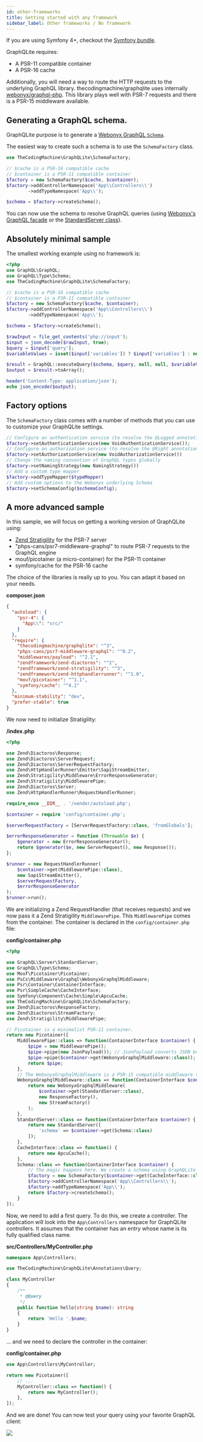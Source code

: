 ```yaml
---
id: other-frameworks
title: Getting started with any framework
sidebar_label: Other frameworks / No framework
---
```


If you are using Symfony 4+, checkout the [Symfony bundle](symfony-bundle.md).

GraphQLite requires:

- A PSR-11 compatible container
- A PSR-16 cache

Additionally, you will need a way to route the HTTP requests to the underlying GraphQL library.
thecodingmachine/graphqlite uses internally [webonyx/graphql-php](http://webonyx.github.io/graphql-php/).
This library plays well with PSR-7 requests and there is a PSR-15 middleware available.

## Generating a GraphQL schema.

GraphQLite purpose is to generate a [Webonyx GraphQL `Schema`](https://webonyx.github.io/graphql-php/type-system/schema/).

The easiest way to create such a schema is to use the `SchemaFactory` class.

```php
use TheCodingMachine\GraphQLite\SchemaFactory;

// $cache is a PSR-16 compatible cache
// $container is a PSR-11 compatible container
$factory = new SchemaFactory($cache, $container);
$factory->addControllerNamespace('App\\Controllers\\')
        ->addTypeNamespace('App\\');

$schema = $factory->createSchema();
```

You can now use the schema to resolve GraphQL queries (using [Webonyx's GraphQL facade](https://webonyx.github.io/graphql-php/getting-started/#hello-world) 
or the [StandardServer class](https://webonyx.github.io/graphql-php/executing-queries/#using-server)).

## Absolutely minimal sample

The smallest working example using no framework is:

```php
<?php
use GraphQL\GraphQL;
use GraphQL\Type\Schema;
use TheCodingMachine\GraphQLite\SchemaFactory;

// $cache is a PSR-16 compatible cache
// $container is a PSR-11 compatible container
$factory = new SchemaFactory($cache, $container);
$factory->addControllerNamespace('App\\Controllers\\')
        ->addTypeNamespace('App\\');

$schema = $factory->createSchema();

$rawInput = file_get_contents('php://input');
$input = json_decode($rawInput, true);
$query = $input['query'];
$variableValues = isset($input['variables']) ? $input['variables'] : null;

$result = GraphQL::executeQuery($schema, $query, null, null, $variableValues);
$output = $result->toArray();

header('Content-Type: application/json');
echo json_encode($output);
```

## Factory options

The `SchemaFactory` class comes with a number of methods that you can use to customize your GraphQLite settings.

```php
// Configure an authentication service (to resolve the @Logged annotations)
$factory->setAuthenticationService(new VoidAuthenticationService());
// Configure an authorization service (to resolve the @Right annotations)
$factory->setAuthorizationService(new VoidAuthorizationService())
// Change the naming convention of GraphQL types globally
$factory->setNamingStrategy(new NamingStrategy())
// Add a custom type mapper
$factory->addTypeMapper($typeMapper)
// Add custom options to the Webonyx underlying Schema
$factory->setSchemaConfig($schemaConfig);
```


## A more advanced sample

In this sample, we will focus on getting a working version of GraphQLite using:

- [Zend Stratigility](https://docs.zendframework.com/zend-stratigility/) for the PSR-7 server
- "phps-cans/psr7-middleware-graphql" to route PSR-7 requests to the GraphQL engine
- mouf/picotainer (a micro-container) for the PSR-11 container
- symfony/cache for the PSR-16 cache

The choice of the libraries is really up to you. You can adapt it based on your needs.

**composer.json**
```json
{
  "autoload": {
    "psr-4": {
      "App\\": "src/"
    }
  },
  "require": {
    "thecodingmachine/graphqlite": "^3",
    "phps-cans/psr7-middleware-graphql": "^0.2",
    "middlewares/payload": "^2.1",
    "zendframework/zend-diactoros": "^2",
    "zendframework/zend-stratigility": "^3",
    "zendframework/zend-httphandlerrunner": "^1.0",
    "mouf/picotainer": "^1.1",
    "symfony/cache": "^4.2"
  },
  "minimum-stability": "dev",
  "prefer-stable": true
}
```

We now need to initialize Stratigility:

**/index.php**
```php
<?php

use Zend\Diactoros\Response;
use Zend\Diactoros\ServerRequest;
use Zend\Diactoros\ServerRequestFactory;
use Zend\HttpHandlerRunner\Emitter\SapiStreamEmitter;
use Zend\Stratigility\Middleware\ErrorResponseGenerator;
use Zend\Stratigility\MiddlewarePipe;
use Zend\Diactoros\Server;
use Zend\HttpHandlerRunner\RequestHandlerRunner;

require_once __DIR__ . '/vendor/autoload.php';

$container = require 'config/container.php';

$serverRequestFactory = [ServerRequestFactory::class, 'fromGlobals'];

$errorResponseGenerator = function (Throwable $e) {
    $generator = new ErrorResponseGenerator();
    return $generator($e, new ServerRequest(), new Response());
};

$runner = new RequestHandlerRunner(
    $container->get(MiddlewarePipe::class),
    new SapiStreamEmitter(),
    $serverRequestFactory,
    $errorResponseGenerator
);
$runner->run();
```

We are initializing a Zend RequestHandler (that receives requests) and we now pass it a Zend Stratigility `MiddlewarePipe`.
This `MiddlewarePipe` comes from the container. The container is declared in the `config/container.php` file:

**config/container.php**
```php
<?php

use GraphQL\Server\StandardServer;
use GraphQL\Type\Schema;
use Mouf\Picotainer\Picotainer;
use PsCs\Middleware\Graphql\WebonyxGraphqlMiddleware;
use Psr\Container\ContainerInterface;
use Psr\SimpleCache\CacheInterface;
use Symfony\Component\Cache\Simple\ApcuCache;
use TheCodingMachine\GraphQLite\SchemaFactory;
use Zend\Diactoros\ResponseFactory;
use Zend\Diactoros\StreamFactory;
use Zend\Stratigility\MiddlewarePipe;

// Picotainer is a minimalist PSR-11 container.
return new Picotainer([
    MiddlewarePipe::class => function(ContainerInterface $container) {
        $pipe = new MiddlewarePipe();
        $pipe->pipe(new JsonPayload()); // JsonPayload converts JSON body into a parser PHP array
        $pipe->pipe($container->get(WebonyxGraphqlMiddleware::class));
        return $pipe;
    },
    // The WebonyxGraphqlMiddleware is a PSR-15 compatible middleware that exposes Webonyx schemas 
    WebonyxGraphqlMiddleware::class => function(ContainerInterface $container) {
        return new WebonyxGraphqlMiddleware(
            $container->get(StandardServer::class),
            new ResponseFactory(),
            new StreamFactory()
        );
    },
    StandardServer::class => function(ContainerInterface $container) {
        return new StandardServer([
            'schema' => $container->get(Schema::class)
        ]);
    },
    CacheInterface::class => function() {
        return new ApcuCache();
    },
    Schema::class => function(ContainerInterface $container) {
        // The magic happens here. We create a schema using GraphQLite SchemaFactory
        $factory = new SchemaFactory($container->get(CacheInterface::class), $container);
        $factory->addControllerNamespace('App\\Controllers\\');
        $factory->addTypeNamespace('App\\');
        return $factory->createSchema();
    }
]);
```

Now, we need to add a first query. To do this, we create a controller.
The application will look into the `App\Controllers` namespace for GraphQLite controllers. It assumes that the 
container has an entry whose name is its fully qualified class name.


**src/Controllers/MyController.php**
```php
namespace App\Controllers;

use TheCodingMachine\GraphQLite\Annotations\Query;

class MyController
{
    /**
     * @Query
     */
    public function hello(string $name): string
    {
        return 'Hello '.$name;
    }
}
```

... and we need to declare the controller in the container:

**config/container.php**
```php
use App\Controllers\MyController;

return new Picotainer([
    // ...
    MyController::class => function() {
        return new MyController();
    },
]);
```

And we are done!
You can now test your query using your favorite GraphQL client:

![](../img/query1.png)
